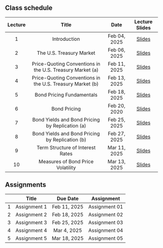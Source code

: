 
## Class schedule

| Lecture | Title                                      | Date          | Lecture Slides                                              |
|:-------:|:------------------------------------------:|:-------------:|:-----------------------------------------------------------:|
| 1       | Introduction                               | Feb 04, 2025   |  [Slides](/assets/lectures/lect01/Lecture_01.html)         |
| 2       | The U.S. Treasury Market                   | Feb 06, 2025   |  [Slides](/assets/lectures/lect02/Lecture_02.html)             |
| 3       | Price-Quoting Conventions in the U.S. Treasury Market (a) | Feb 11, 2025   |  [Slides](/assets/lectures/lect03/Lecture_03.html)             |
| 4       | Price-Quoting Conventions in the U.S. Treasury Market (b) | Feb 13, 2025   |  [Slides](/assets/lectures/lect03/Lecture_03.html)             |
| 5       | Bond Pricing Fundamentals                  | Feb 18, 2025   |  [Slides](/assets/lectures/lect04/Lecture_04.html)             |
| 6       | Bond Pricing                               | Feb 20, 2020   | [Slides](/assets/lectures/lect05/Lecture_05.html)              |
| 7       | Bond Yields and Bond Pricing by Replication (a) | Feb 25, 2025   | [Slides](/assets/lectures/lect06/Lecture_06.html)              |
| 8       | Bond Yields and Bond Pricing by Replication (b) | Feb 27, 2025   | [Slides](/assets/lectures/lect06/Lecture_06.html)              |
| 9       | Term Structure of Interest Rates            | Mar 11, 2025   | [Slides](/assets/lectures/lect07/Lecture_07.html)              |
| 10      | Measures of Bond Price Volatility           | Mar 13, 2025   | [Slides](/assets/lectures/lect08/Lecture_07.html)              |



## Assignments

|         | Title                                      | Due Date          | Assignment                                              |
|:-------:|:------------------------------------------:|:-----------------:|:-------------------------------------------------------:|
| 1       | Assignment 1                               | Feb 11, 2025      | Assignment 01                                           |
| 2       | Assignment 2                               | Feb 18, 2025      | Assignment 02                                           |
| 3       | Assignment 3                               | Feb 25, 2025      | Assignment 03                                           |
| 4       | Assignment 4                               | Mar 4, 2025       | Assignment 04                                           |
| 5       | Assignment 5                               | Mar 18, 2025      | Assignment 05                                           |